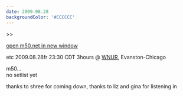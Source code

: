 ```yaml
---
date: 2009.08.28
backgroundColor: '#CCCCCC'
---
```


\>>

[open m50.net in new window  
](http://m50.net/)  


etc 2009.08.28fr 23:30 CDT 3hours @ [WNUR](http://www.wnur.org/), Evanston-Chicago  


m50...  
no setlist yet  

thanks to shree for coming down, thanks to liz and gina for listening in